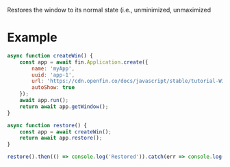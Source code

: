 Restores the window to its normal state (i.e., unminimized, unmaximized

# Example
```js
async function createWin() {
    const app = await fin.Application.create({
        name: 'myApp',
        uuid: 'app-1',
        url: 'https://cdn.openfin.co/docs/javascript/stable/tutorial-Window.restore.html',
        autoShow: true
    });
    await app.run();
    return await app.getWindow();
}

async function restore() {
    const app = await createWin();
    return await app.restore();
}

restore().then(() => console.log('Restored')).catch(err => console.log(err));
```
